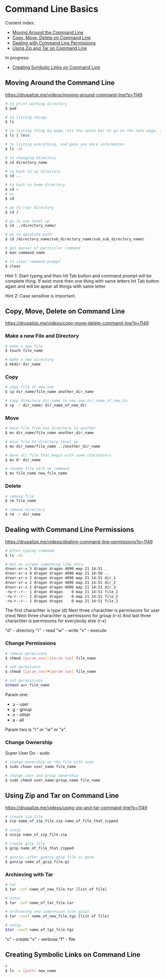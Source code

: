 # Command Line Basics

Content index:

* [Moving Around the Command Line](#moving-around-the-command-line)
* [Copy, Move, Delete on Command Line](#copy-move-delete-on-command-line)
* [Dealing with Command Line Permissions](#dealing-with-command-line-permissions)
* [Using Zip and Tar on Command Line](#using-zip-and-tar-on-command-line)

In progress:
* [Creating Symbolic Links on Command Line](#creating-symbolic-links-on-command-line)

## Moving Around the Command Line

<https://drupalize.me/videos/moving-around-command-line?p=1149>

```bash
# to print working directory
$ pwd

# to listing things
$ ls

# to listing thing by page, hit the space bar to go on the netx page, and at the end hit q to exit from last page
$ ls | less

# to listing everything, and gave you more information
$ ls -al

# to changing directory
$ cd directory_name

# to back to up directory
$ cd ..

# to back to home directory
$ cd ~
# or
$ cd

# go to root directory
$ cd /

# go to one level up 
$ cd ../directory_name/

# go to apsolute path
$ cd /directory_name/sub_directory_name/sub_sub_directory_name/

# get manual of particular command
$ man command_name

# to clear command prompt
$ clear
```

Hint 1: Start typing and then hit Tab button and command prompt will be complete thing. If exist more then one thing with same letters hit Tab button again and will be apear all things with same letter.

Hint 2: Case sensitive is important.

## Copy, Move, Delete on Command Line

<https://drupalize.me/videos/copy-move-delete-command-line?p=1149>

### Make a new File and Directory

```bash
# make a new file
$ touch file_name

# make a new directory
$ mkdir dir_name
```

### Copy

```bash
# copy file to new one
$ cp dir_name/file_name another_dir_name

# copy directory dir_name to new one dir_name_of_new_dir
$ cp -r dir_name/ dir_name_of_new_dir
```

### Move

```bash
# move file from one directory to another
$ mv dir_name/file_name another_dir_name

# move file to directory level up
$ mv dir_name/file_name ../another_dir_name

# move all file that begin with some charachters
$ mv 0* dir_name

# rename file with mv command
$ mv file_name new_file_name
```

### Delete

```bash
# remove file
$ rm file_name

# remove directory
$ rm -r dir_name
```

## Dealing with Command Line Permissions

<https://drupalize.me/videos/dealing-command-line-permissions?p=1149>

```bash
# After typing command
$ ls -al
```

```bash
# Get on screen something like this:
drwxr-xr-x 5 dragan dragan 4096 мар 21 14:51 .
drwxr-xr-x 9 dragan dragan 4096 мар 21 14:50 ..
drwxr-xr-x 2 dragan dragan 4096 мар 21 14:51 dir_1
drwxr-xr-x 2 dragan dragan 4096 мар 21 14:51 dir_2
drwxr-xr-x 2 dragan dragan 4096 мар 21 14:51 dir_3
-rw-r--r-- 1 dragan dragan    0 мар 21 14:51 file_1
-rw-r--r-- 1 dragan dragan    0 мар 21 14:51 file_2
-rw-r--r-- 1 dragan dragan    0 мар 21 14:51 file_3
```

The first charachter is type (d)
Next three charachter is permissons for user (rwx)
Next three charachter is permissons for group (r-x)
And last three charachter is permissons for everybody else (r-x)

"d" - directory
"r" - read
"w" - write
"x" - execute

### Change Permissions

```bash
# remove permissons
$ chmod [param_one]-[param_two] file_name

# add permissons
$ chmod [param_one]+[param_two] file_name

# set permissions
$chmod a=r file_name
```

Param one:

* u - user
* g - group
* o - other
* a - all

Param two is "r" or "w" or "x".

### Change Ownership

Super User Do - sudo

```bash
# change ownership on the file with sudo
$ sudo chown user_name file_name

# change user and group ownership
$ sudo chmod user_name:group_name file_name
```

## Using Zip and Tar on Command Line

<https://drupalize.me/videos/using-zip-and-tar-command-line?p=1149>

```bash
# create zip file
$ zip name_of_zip_file.zip name_of_file_that_zipped

# unzip
$ unzip name_of_zip_file.zip

# create gzip file
$ gzip name_of_file_that_zipped

# gunzip, after gunzip gzip file is gone
$ gunzip name_of_gzip_file.gz
```

### Archieving with Tar

```bash
# tar
$ tar -cvf name_of_new_file.tar [list of file]

# untar
$ tar -xvf name_of_tar_file.tar

# archieving and compresion (use gzip)
$ tar -cvzf name_of_new_file.tgz [list of file]

# unzip
$tar -xvzf name_of_tgz_file.tgz
```

"c" - create
"v" - verbose
"f" - file

## Creating Symbolic Links on Command Line

```bash
#
$ ln -s [path] new_name
```
